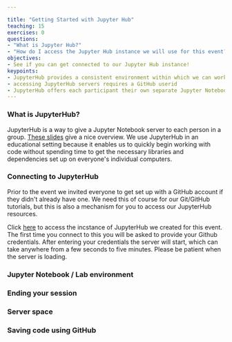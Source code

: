 ```yaml
---

title: "Getting Started with Jupyter Hub"
teaching: 15 
exercises: 0
questions:
- "What is Jupyter Hub?"
- "How do I access the Jupyter Hub instance we will use for this event?" 
objectives:
- See if you can get connected to our Jupyter Hub instance!
keypoints:
- JupyterHub provides a consistent environment within which we can work on tutorials and projects
- accessing JupyterHub servers requires a GitHub userid
- JupyterHub offers each participant their own separate Jupyter Notebook environment and disk space for storing temporary scripts and files
---
```


### What is JupyterHub? 

JupyterHub is a way to give a Jupyter Notebook server to each person in a group. [These slides](https://www.slideshare.net/willingc/jupyterhub-a-thing-explainer-overview?from_action=save) give a nice overview. We use JupyterHub in an educational setting because it enables us to quickly begin working with code without spending time to get the necessary libraries and dependencies set up on everyone's individual computers.

### Connecting to JupyterHub

Prior to the event we invited everyone to get set up with a GitHub account if they didn't already have one. We need this of course for our Git/GitHub tutorials, but this is also a mechanism for you to access our JupyterHub resources. 

Click [here](https://icesat2.pangeo.io) to access the incstance of JupyterHub we created for this event. The first time you connect to this you will be asked to provide your Github credentials. After entering your credentials the server will start, which can take anywhere from a few seconds to five minutes. Please be patient when the server is loading. 

### Jupyter Notebook / Lab environment

### Ending your session

### Server space

### Saving code using GitHub